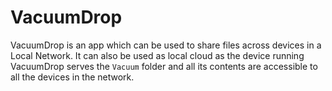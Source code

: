 # VacuumDrop

VacuumDrop is an app which can be used to share files across devices in a Local Network. It can also be used as local cloud as the device running VacuumDrop serves the `Vacuum` folder and all its contents are accessible to all the devices in the network.
